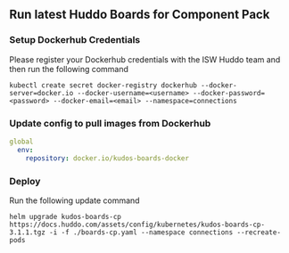 ## Run latest Huddo Boards for Component Pack

### Setup Dockerhub Credentials

Please register your Dockerhub credentials with the ISW Huddo team and then run the following command

    kubectl create secret docker-registry dockerhub --docker-server=docker.io --docker-username=<username> --docker-password=<password> --docker-email=<email> --namespace=connections

### Update config to pull images from Dockerhub

```yaml
global
  env:
    repository: docker.io/kudos-boards-docker
```
### Deploy

Run the following update command

    helm upgrade kudos-boards-cp https://docs.huddo.com/assets/config/kubernetes/kudos-boards-cp-3.1.1.tgz -i -f ./boards-cp.yaml --namespace connections --recreate-pods
